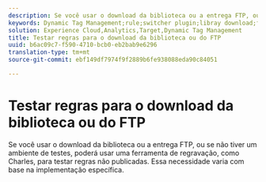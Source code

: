 ```yaml
---
description: Se você usar o download da biblioteca ou a entrega FTP, ou se não tiver um ambiente de testes, poderá usar uma ferramenta de regravação, como Charles, para testar regras não publicadas. Essa necessidade varia com base na implementação específica.
keywords: Dynamic Tag Management;rule;switcher plugin;libray download;ftp;rewrite tool;test unpublished rules;test rules;debug rule;charles
solution: Experience Cloud,Analytics,Target,Dynamic Tag Management
title: Testar regras para o download da biblioteca ou do FTP
uuid: b6ac09c7-f590-4710-bcb0-eb2bab9e6296
translation-type: tm+mt
source-git-commit: ebf149df7974f9f2889b6fe938088eda90c84051

---
```



# Testar regras para o download da biblioteca ou do FTP

Se você usar o download da biblioteca ou a entrega FTP, ou se não tiver um ambiente de testes, poderá usar uma ferramenta de regravação, como Charles, para testar regras não publicadas. Essa necessidade varia com base na implementação específica.

